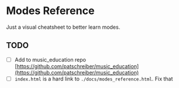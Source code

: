 # Modes Reference

Just a visual cheatsheet to better learn modes.

## TODO

-[ ] Add to music_education repo [https://github.com/patschreiber/music_education](https://github.com/patschreiber/music_education)
-[ ] `index.html` is a hard link to `./docs/modes_reference.html`. Fix that 

